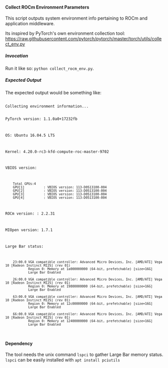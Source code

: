 #### Collect ROCm Environment Parameters

This script outputs system environment info pertaining to ROCm and application middleware.

Its inspired by PyTorch's own environment collection tool:
https://raw.githubusercontent.com/pytorch/pytorch/master/torch/utils/collect_env.py

##### Invocation

Run it like so: `python collect_rocm_env.py`.

##### Expected Output

The expected output would be something like:

<code>  
Collecting environment information...
        
PyTorch version: 1.1.0a0+17232fb

OS: Ubuntu 16.04.5 LTS

Kernel: 4.20.0-rc3-kfd-compute-roc-master-9702

VBIOS version:

        Total GPUs:4
        GPU[1]          : VBIOS version: 113-D0513100-004
        GPU[2]          : VBIOS version: 113-D0513100-004
        GPU[3]          : VBIOS version: 113-D0513100-004
        GPU[4]          : VBIOS version: 113-D0513100-004

ROCm version: : 2.2.31

MIOpen version: 1.7.1

Large Bar status:

        23:00.0 VGA compatible controller: Advanced Micro Devices, Inc. [AMD/ATI] Vega 10 [Radeon Instinct MI25] (rev 01)
                Region 0: Memory at 1a000000000 (64-bit, prefetchable) [size=16G]
                Large Bar Enabled

        26:00.0 VGA compatible controller: Advanced Micro Devices, Inc. [AMD/ATI] Vega 10 [Radeon Instinct MI25] (rev 01)
                Region 0: Memory at 19800000000 (64-bit, prefetchable) [size=16G]
                Large Bar Enabled

        63:00.0 VGA compatible controller: Advanced Micro Devices, Inc. [AMD/ATI] Vega 10 [Radeon Instinct MI25] (rev 01)
                Region 0: Memory at 12c00000000 (64-bit, prefetchable) [size=16G]
                Large Bar Enabled

        66:00.0 VGA compatible controller: Advanced Micro Devices, Inc. [AMD/ATI] Vega 10 [Radeon Instinct MI25] (rev 01)
                Region 0: Memory at 12400000000 (64-bit, prefetchable) [size=16G]
                Large Bar Enabled
</code>

#### Dependency

The tool needs the unix command `lspci` to gather Large Bar memory status. 
`lspci` can be easily installed with `apt install pciutils`
